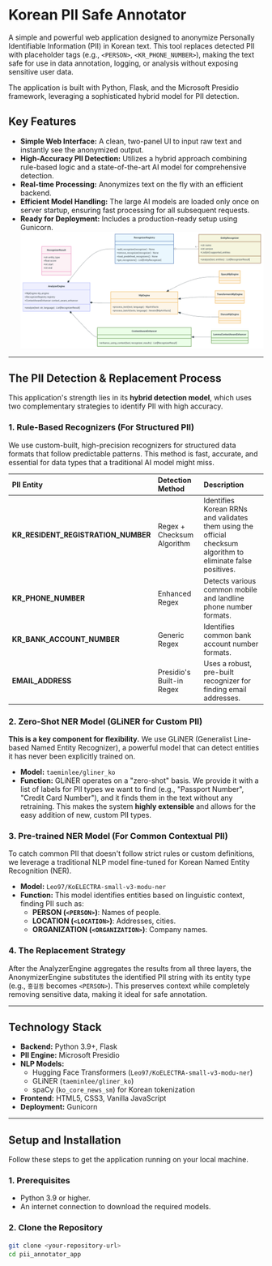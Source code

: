 # Korean PII Safe Annotator

A simple and powerful web application designed to anonymize Personally Identifiable Information (PII) in Korean text. This tool replaces detected PII with placeholder tags (e.g., `<PERSON>`, `<KR_PHONE_NUMBER>`), making the text safe for use in data annotation, logging, or analysis without exposing sensitive user data.

The application is built with Python, Flask, and the Microsoft Presidio framework, leveraging a sophisticated hybrid model for PII detection.


## Key Features

-   **Simple Web Interface:** A clean, two-panel UI to input raw text and instantly see the anonymized output.
-   **High-Accuracy PII Detection:** Utilizes a hybrid approach combining rule-based logic and a state-of-the-art AI model for comprehensive detection.
-   **Real-time Processing:** Anonymizes text on the fly with an efficient backend.
-   **Efficient Model Handling:** The large AI models are loaded only once on server startup, ensuring fast processing for all subsequent requests.
-   **Ready for Deployment:** Includes a production-ready setup using Gunicorn.
![App Screenshot](./asset/process.png)
---

## The PII Detection & Replacement Process

This application's strength lies in its **hybrid detection model**, which uses two complementary strategies to identify PII with high accuracy.

### 1. Rule-Based Recognizers (For Structured PII)

We use custom-built, high-precision recognizers for structured data formats that follow predictable patterns. This method is fast, accurate, and essential for data types that a traditional AI model might miss.

| PII Entity | Detection Method | Description |
| :--- | :--- | :--- |
| **KR_RESIDENT_REGISTRATION_NUMBER** | Regex + Checksum Algorithm | Identifies Korean RRNs and validates them using the official checksum algorithm to eliminate false positives. |
| **KR_PHONE_NUMBER** | Enhanced Regex | Detects various common mobile and landline phone number formats. |
| **KR_BANK_ACCOUNT_NUMBER** | Generic Regex | Identifies common bank account number formats. |
| **EMAIL_ADDRESS** | Presidio's Built-in Regex | Uses a robust, pre-built recognizer for finding email addresses. |

### 2. Zero-Shot NER Model (GLiNER for Custom PII)

**This is a key component for flexibility.** We use GLiNER (Generalist Line-based Named Entity Recognizer), a powerful model that can detect entities it has never been explicitly trained on.

-   **Model:** `taeminlee/gliner_ko`
-   **Function:** GLiNER operates on a "zero-shot" basis. We provide it with a list of labels for PII types we want to find (e.g., "Passport Number", "Credit Card Number"), and it finds them in the text without any retraining. This makes the system **highly extensible** and allows for the easy addition of new, custom PII types.

### 3. Pre-trained NER Model (For Common Contextual PII)

To catch common PII that doesn't follow strict rules or custom definitions, we leverage a traditional NLP model fine-tuned for Korean Named Entity Recognition (NER).

-   **Model:** `Leo97/KoELECTRA-small-v3-modu-ner`
-   **Function:** This model identifies entities based on linguistic context, finding PII such as:
    -   **PERSON (`<PERSON>`)**: Names of people.
    -   **LOCATION (`<LOCATION>`)**: Addresses, cities.
    -   **ORGANIZATION (`<ORGANIZATION>`)**: Company names.

### 4. The Replacement Strategy

After the AnalyzerEngine aggregates the results from all three layers, the AnonymizerEngine substitutes the identified PII string with its entity type (e.g., `홍길동` becomes `<PERSON>`). This preserves context while completely removing sensitive data, making it ideal for safe annotation.

---

## Technology Stack

-   **Backend:** Python 3.9+, Flask
-   **PII Engine:** Microsoft Presidio
-   **NLP Models:**
    -   Hugging Face Transformers (`Leo97/KoELECTRA-small-v3-modu-ner`)
    -   GLiNER (`taeminlee/gliner_ko`)
    -   spaCy (`ko_core_news_sm`) for Korean tokenization
-   **Frontend:** HTML5, CSS3, Vanilla JavaScript
-   **Deployment:** Gunicorn

---

## Setup and Installation

Follow these steps to get the application running on your local machine.

### 1. Prerequisites

-   Python 3.9 or higher.
-   An internet connection to download the required models.

### 2. Clone the Repository

```bash
git clone <your-repository-url>
cd pii_annotator_app